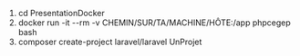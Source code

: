 1. cd PresentationDocker
2. docker run -it --rm -v CHEMIN/SUR/TA/MACHINE/HÔTE:/app phpcegep bash
3. composer create-project laravel/laravel UnProjet
